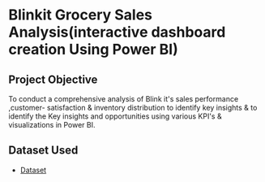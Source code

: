 # Blinkit Grocery Sales Analysis(interactive dashboard creation Using Power BI)
## Project Objective 
To conduct a comprehensive analysis of Blink it's sales performance ,customer- satisfaction & inventory distribution to identify key insights & to identify the Key insights and opportunities using various KPI's & visualizations in Power BI.
## Dataset Used
- <a href="https://github.com/Priyakadam23/Data-Analysis-Dashboard/blob/main/BlinkIT%20Grocery%20Data.xlsx">Dataset</a>
